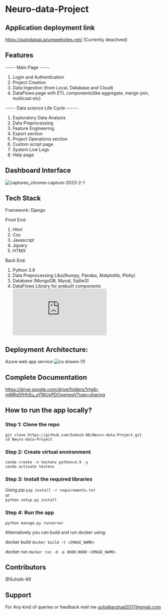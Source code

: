 # Neuro-data-Project


## Application deployment link
https://autodataai.azurewebsites.net/
(Currently deactived)

## Features

----- Main Page -----
1. Login and Authentication
2. Project Creation 
3. Data Ingestion (from Local, Database and Cloud)
4. DataFlows page with ETL components(like aggregate, merge-join, multicast etc) 

----- Data science Life Cycle ------
1. Exploratory Data Analysis
2. Data Preprocessing
3. Feature Engineering
4. Export section
5. Project Operations section
6. Custom script page
7. System Live Logs
8. Help page


## Dashboard Interface

![captures_chrome-capture-2023-2-1](https://user-images.githubusercontent.com/73020771/223081479-a1328711-f8e6-470e-96a7-df8005c8854f.png)


## Tech Stack

Framework:
Django

Front End: 
1. Html
2. Css
3. Javascript
4. Jquery
5. HTMX

Back End:
1. Python 3.9
2. Data Preprocessing Libs(Numpy, Pandas, Matplotlib, Plotly)
3. Database (MongoDB, Mysql, Sqlite3)
4. DataFlows Library for prebuilt components ![Dataflows Component python library](https://github.com/datahq/dataflows/blob/master/PROCESSORS.md)

## Deployment Architecture:
Azure web app service
![cs drawio (1)](https://user-images.githubusercontent.com/73020771/223089084-65e07610-0615-45b8-bcd9-e7df174eef97.png)


## Complete Documentation
https://drive.google.com/drive/folders/1rtgib-mMRg5fHhSu_uYNiUxPDOxqmesV?usp=sharing

## How to run the app locally?

### Step 1: Clone the repo
``` git clone https://github.com/Suhaib-88/Neuro-data-Project.git  ```
<br>
``` cd Neuro-data-Project  ```

### Step 2: Create virtual environment

``` conda create -n testenv python=3.9 -y ```
<br>
``` conda activate testenv ```

### Step 3: Install the required libraries

Using pip
``` pip install -r requirements.txt ```
<br>
or
<br>
``` python setup.py install ```

### Step 4: Run the app

``` python manage.py runserver ```

Alternatively you can build and run docker using:

docker build
``` docker build -t <IMAGE_NAME> ```

docker run
``` docker run -d -p 8080:8080 <IMAGE_NAME> ```

## Contributors
@Suhaib-88

## Support
For Any kind of queries or feedback mail me suhaibarshad2017@gmail.com
